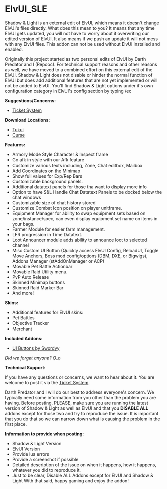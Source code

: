 ElvUI_SLE
=========

Shadow & Light is an external edit of ElvUI, which means it doesn't change ElvUI's files directly.
What does this mean to you?
It means that any time ElvUI gets updated, you will not have to worry about it overwriting our edited version of ElvUI.  It also means if we push an update it will not mess with any ElvUI files.  This addon can not be used without ElvUI installed and enabled.

Originally this project started as two personal edits of ElvUI by Darth Predator and I (Repooc).  For technical support reasons and other reasons as well, we have moved to a combined effort on this external edit of the ElvUI.  Shadow & Light does not disable or hinder the normal function of ElvUI but does add additional features that are not yet implemented or will not be added to ElvUI.
You'll find Shadow & Light options under it's own configuration category in ElvUI's config section by typing /ec


**Suggestions/Concerns:**
- [Ticket System](https://git.tukui.org/shadow-and-light/shadow-and-light/issues "This link takes you to the ticket system on git.tukui.org, please make an account and submit your ticket.")


**Download Locations:**
- [Tukui](https://www.tukui.org/addons.php?id=38 "This link takes you to the Tukui.org website, you may download it here.")
- [Curse](http://www.curse.com/addons/wow/shadow-and-light-edit "This link takes you to the Curse.com website, you may download it here and help support the developers.")


**Features:**  
- Armory Mode Style Character & Inspect frame
- Go afk in style with our Afk feature
- Customize various texts including, Zone, Chat editbox, Mailbox
- Add Coordinates on the Minimap
- Show full values for Exp/Rep Bars
- Customizable background panels.
- Additional datatext panels for those tha want to display more info
- Option to have S&L Handle Chat Datatext Panels to be docked below the chat windows
- Customizable size of chat history stored
- Customize Combat Icon position on player unitframe.
- Equipment Manager for ability to swap equipment sets based on zone/instance/spec, can even display equipment set name on items in your bags.
- Farmer Module for easier farm management.
- LFR progression in Time Datatext.
- Loot Announcer module adds ability to announce loot to selected channel
- Misc Custom UI Button (Quickly access ElvUI Config, ReloadUI, Toggle Move Anchors, Boss mod config/options (DBM, DXE, or Bigwigs), Addons Manager (stAddOnManager or ACP)
- Movable Pet Battle Actionbar
- Movable Raid Utility menu.
- PvP Auto Release
- Skinned Minimap buttons
- Skinned Raid Marker Bar
- And more!


**Skins:**
- Additional features for ElvUI skins:
- Pet Battles
- Objective Tracker
- Merchant


**Included Addons:**
- [UI Buttons by Swordyy](http://www.tukui.org/forums/profile.php?id=7616 "This idea by Swordyy.")

*Did we forget anyone? O_o*


**Technical Support:**

If you have any questions or concerns, we want to hear about it.  You are welcome to post it via the [Ticket System](https://git.tukui.org/Darth_Predator/elvui-shadowandlight/issues). 

Darth Predator and I will do our best to address everyone's concern.  We typically need some information from you other than the problem you are having.  Before posting, PLEASE, make sure you are running the latest version of Shadow & Light as well as ElvUI and that you **DISABLE ALL** addons except for those two and try to reproduce the issue.  It is important that you do that so we can narrow down what is causing the problem in the first place.


**Information to provide when posting:**
- Shadow & Light Version
- ElvUI Version
- Provide lua errors
- Provide a screenshot if possible
- Detailed description of the issue on when it happens, how it happens, whatever you did to reproduce it.
- Just to be clear, Disable ALL Addons except for ElvUI and Shadow & Light
With that said, happy gaming and enjoy the addon!